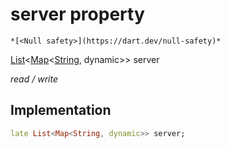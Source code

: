 


# server property




    *[<Null safety>](https://dart.dev/null-safety)*


[List](https://api.flutter.dev/flutter/dart-core/List-class.html)&lt;[Map](https://api.flutter.dev/flutter/dart-core/Map-class.html)&lt;[String](https://api.flutter.dev/flutter/dart-core/String-class.html), dynamic>> server
  
_read / write_






## Implementation

```dart
late List<Map<String, dynamic>> server;


```







